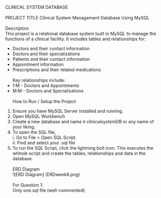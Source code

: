 CLINICAL SYSTEM DATABASE
<br><br>
PROJECT TITLE
Clinical System Management Database Using MySQL
<br><br>
Description
<br>
This project is a relational database system built in MySQL to manage the functions of a clinical facility. It includes tables and relationships for:
<br>
- Doctors and their contact information<br>
- Doctors and their specializations<br>
- Patients and their contact information<br>
- Appointment information<br>
- Prescriptions and their related medications
<br><br>
Key relationships include:<br>
- 1:M - Doctors and Appointments
- M:M - Doctors and Specializations
<br><br>
How to Run / Setup the Project<br>
1. Ensure you have MySQL Server installed and running.<br>
2. Open MySQL Workbench<br>
3. Create a new database and name it clinicalsystemDB or any name of your liking.<br>
4. To open the SQL file, <br>
i. Go to File > Open SQL Script.<br>
ii. Find and select your .sql file<br>
5. To run the SQL Script, click the lightning bolt icon. This executes the whhole script and create the tables, relationships and data in the database.
<br><br>
ERD Diagram<br>
![ERD Diagram] (ERDweek8.png)
<br><br>
For Question 1:<br>
Only one.sql file (well-commented)